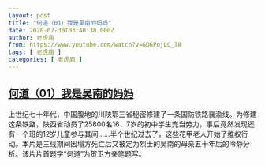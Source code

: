 ```yaml
---
layout: post
title: "何道（01）我是吴南的妈妈"
date: 2020-07-30T03:40:38.000Z
author: 老虎庙
from: https://www.youtube.com/watch?v=GDGPojLC_T8
tags: [ 老虎庙 ]
categories: [ 老虎庙 ]
---
```

<!--1596080438000-->
[何道（01）我是吴南的妈妈](https://www.youtube.com/watch?v=GDGPojLC_T8)
------

<div>
上世纪七十年代，中国腹地的川陕鄂三省秘密修建了一条国防铁路襄渝线。为修建这条铁路，陕西省动员了25800名16、7岁的初中学生充当劳力，事后竟然发现还有一个班的12岁儿童参与其间……半个世纪过去了，这些花甲老人开始了维权行动。本片是三线期间因塌方死亡后又被定为烈士的吴南的母亲五十年后的冷静分析。该片片首题字“何道”为贺卫方亲笔题写。
</div>
